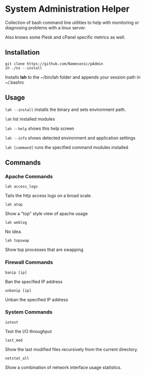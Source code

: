 # System Administration Helper

Collection of bash command line utilities to help with monitoring or diagnosing problems with a linux server.

Also knows some Plesk and cPanel specific metrics as well.

## Installation

```
git clone https://github.com/Namesonic/pAdmin
sh ./ns --install
```

Installs **lah** to the ~/bin/lah folder and appends your session path in ~/.bashrc

## Usage

`lah --install` installs the binary and sets environment path.

`lah` list installed modules

`lah --help` shows this help screen

`lah --info` shows detected environment and application settings

`lah [command]` runs the specified command modules installed

## Commands

### Apache Commands

`lah access_logs`

Tails the http access logs on a broad scale.

`lah atop`

Show a "top" style view of apache usage

`lah weblog`

No idea.

`lah topswap`

Show top processes that are swapping

### Firewall Commands

`banip [ip]`

Ban the specified IP address

`unbanip [ip]`

Unban the specified IP address

### System Commands

`iotest`

Test the I/O throughput

`last_mod`

Show the last modified files recursively from the current directory.

`netstat_all`

Show a combination of network interface usage statistics.
